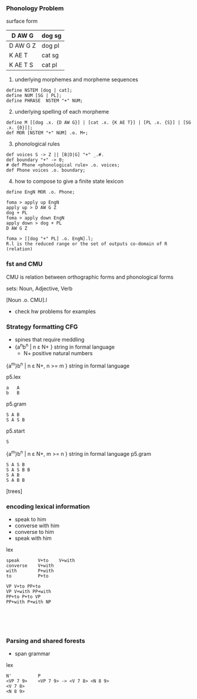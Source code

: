 ### Phonology Problem
surface form

| D AW G | dog sg |  
| ----| ---- |
| D AW G Z | dog pl |
| K AE T | cat sg |
| K AE T S | cat pl |

1. underlying morphemes and morpheme sequences
```
define NSTEM [dog | cat];
define NUM [SG | PL];
define PHRASE  NSTEM "+" NUM;
```
2. underlying spelling of each morpheme
```
define M [[dog .x. {D AW G}] | [cat .x. {K AE T}] | [PL .x. {S}] | [SG .x. {0}]];
def MOR [NSTEM "+" NUM] .o. M+;
```
3. phonological rules
```
def voices S -> Z || [B|D|G] "+" _.#.
def boundary "+" -> 0;
# def Phone <phonological rule> .o. voices;
def Phone voices .o. boundary;
```
4. how to compose to give a finite state lexicon
```
define EngN MOR .o. Phone;

foma > apply up EngN
apply up > D AW G Z
dog + PL
foma > apply down EngN
apply down > dog + PL
D AW G Z

foma > [[dog "+" PL] .o. EngN].l;
R.l is the reduced range or the set of outputs co-domain of R (relation)
```

### fst and CMU
CMU is relation between orthographic forms and phonological forms

sets: Noun, Adjective, Verb

[Noun .o. CMU].l
- check hw problems for examples

### Strategy formatting CFG
- spines that require meddling
- {a<sup>n</sup>b<sup>n</sup> | n ε N+ } string in formal language
    - N+ positive natural numbers

{a<sup>m</sup>}b<sup>n</sup> | n ε N+, n >= m } string in formal language

p5.lex

```
a   A
b   B
```

p5.gram
```
S A B
S A S B
```

p5.start
```
S
```
{a<sup>m</sup>}b<sup>n</sup> | n ε N+, m >= n } string in formal language
p5.gram

```
S A S B
S A S B B
S A B
S A B B
```

[trees]

### encoding lexical information
- speak to him
- converse with him
- converse to him
- speak with him

lex
```
speak       V+to    V+with
converse    V+with
with        P+with
to          P+to

VP V+to PP+to
VP V+with PP+with
PP+to P+to VP
PP+with P+with NP
```
<br><br><br>
### Parsing and shared forests
- span grammar

lex
```
N'          P
<VP 7 9>    <VP 7 9> -> <V 7 8> <N 8 9>
<V 7 8>
<N 8 9>
```